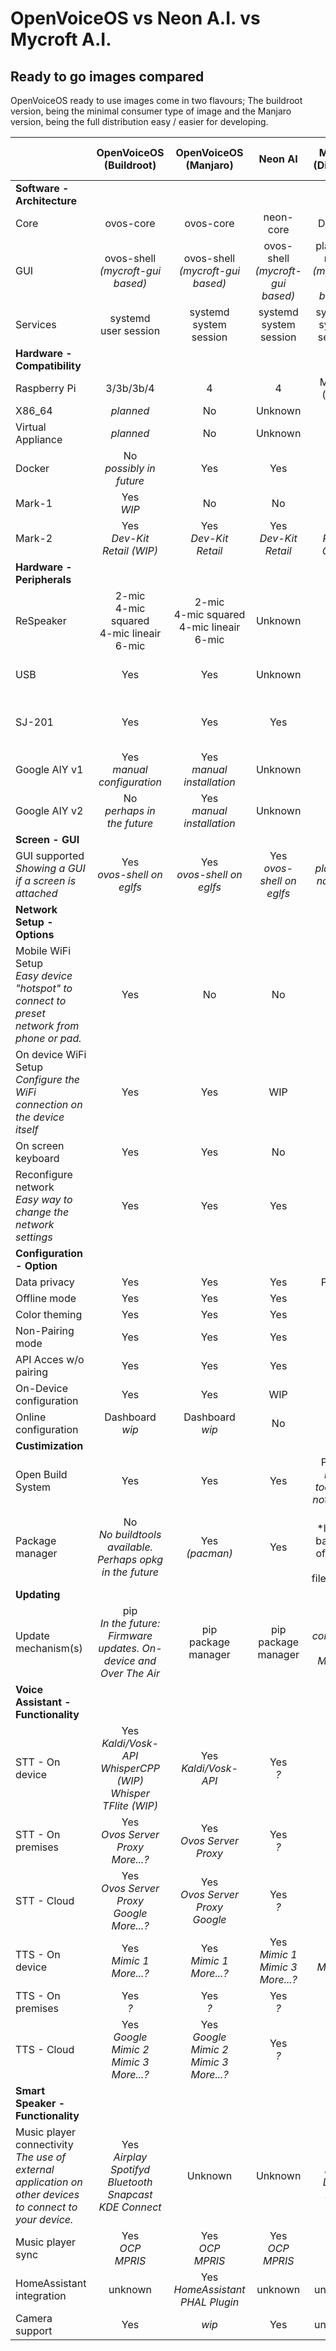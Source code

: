 # OpenVoiceOS vs Neon A.I. vs Mycroft A.I.

## Ready to go images compared
OpenVoiceOS ready to use images come in two flavours; The buildroot version, being the minimal consumer type of image and the Manjaro version, being the full distribution easy / easier for developing.

|  | **OpenVoiceOS<br>(Buildroot)** | **OpenVoiceOS<br>(Manjaro)** | **Neon AI** | **Mark II<br>(Dinkum)** | **Mycroft A.I.<br>(PiCroft)**  |
|:---|:---:|:---:|:---:|:---:|:---:|
| **Software - Architecture** |
| Core | ovos-core | ovos-core | neon-core | Dinkum | mycroft-core |
| GUI | ovos-shell<br>*(mycroft-gui based)* | ovos-shell<br>*(mycroft-gui based)* | ovos-shell<br>*(mycroft-gui based)* | plasma-nano<br>*(mycroft-gui based)* | N/A |
| Services | systemd<br>user session | systemd<br>system session | systemd<br>system session | systemd<br>system session | N/A |
| **Hardware - Compatibility** |
| Raspberry Pi | 3/3b/3b/4| 4 | 4 | Mark II<br>(only) | 3/3b/3b/4 |
| X86_64 | *planned* | No | Unknown | No | No |
| Virtual Appliance | *planned* | No | Unknown | No | No |
| Docker | No<br>*possibly in future* | Yes | Yes | No | No |
| Mark-1 | Yes<br>*WIP* | No | No | No | No |
| Mark-2 | Yes<br>*Dev-Kit<br>Retail (WIP)* | Yes<br>*Dev-Kit<br>Retail* | Yes<br>*Dev-Kit<br>Retail* | Yes<br>*Retail ONLY* | No |
| **Hardware - Peripherals** |
| ReSpeaker | 2-mic<br>4-mic squared<br>4-mic lineair<br>6-mic | 2-mic<br>4-mic squared<br>4-mic lineair<br>6-mic | Unknown | No | Yes<br>*manual installation?* |
| USB | Yes | Yes | Unknown | No | Yes<br>*manual installation* |
| SJ-201 | Yes | Yes | Yes | Yes | No<br>*sandbox image maybe* |
| Google AIY v1 | Yes<br>*manual configuration* | Yes<br>*manual installation* | Unknown | No | No<br>*manual installation?* |
| Google AIY v2 | No<br>*perhaps in the future* | Yes<br>*manual installation*  | Unknown | No | No<br>*manual installation?* |
| **Screen - GUI** |
| GUI supported<br>*Showing a GUI if a screen is attached* | Yes<br>*ovos-shell on eglfs* | Yes<br>*ovos-shell on eglfs* | Yes<br>*ovos-shell on eglfs* | Yes<br>*plasma-nano on X11* | No |
| **Network Setup - Options** |
| Mobile WiFi Setup<br>*Easy device "hotspot" to connect to preset network from phone or pad.*  | Yes | No | No | Yes | No |
| On device WiFi Setup<br>*Configure the WiFi connection on the device itself* | Yes | Yes | WIP | No | No |
| On screen keyboard | Yes | Yes | No | Yes | No |
| Reconfigure network<br>*Easy way to change the network settings* | Yes | Yes | Yes | No | No |
| **Configuration - Option** |
| Data privacy | Yes | Yes | Yes | Partial | Partial |
| Offline mode | Yes | Yes | Yes | No | No |
| Color theming | Yes | Yes | Yes | No | No |
| Non-Pairing mode | Yes | Yes | Yes | No | No |
| API Acces w/o pairing | Yes | Yes | Yes | No | No |
| On-Device configuration | Yes | Yes | WIP | No | No |
| Online configuration | Dashboard<br>*wip*  | Dashboard<br>*wip* | No | Yes | Yes |
| **Custimization** |
| Open Build System | Yes | Yes | Yes | Partial<br>*build tools are not public* | Yes |
| Package manager | No<br>*No buildtools available.<br>Perhaps opkg in the future* | Yes<br>*(pacman)* | Yes | Yes<br>*limited bacuase of read-only filesystem | Yes |
| **Updating** |
| Update mechanism(s) | pip<br>*In the future:<br>Firmware updates. On-device and Over The Air* | pip<br>package manager | pip<br>package manager | OTA<br>*controlled by Mycroft* | pip<br>package manager |
| **Voice Assistant - Functionality** |
| STT - On device | Yes<br>*Kaldi/Vosk-API<br>WhisperCPP (WIP)<br>Whisper TFlite (WIP)* | Yes<br>*Kaldi/Vosk-API* | Yes<br>*?* | No | No |
| STT - On premises | Yes<br>*Ovos Server Proxy<br>More...?* | Yes<br>*Ovos Server Proxy<br>* | Yes<br>*?* | No | No |
| STT - Cloud | Yes<br>*Ovos Server Proxy<br>Google<br>More...?* | Yes<br>*Ovos Server Proxy<br>Google<br>* | Yes<br>*?* | No | No |
| TTS - On device | Yes<br>*Mimic 1<br>More...?* | Yes<br>*Mimic 1<br>More...?* | Yes<br>*Mimic 1<br>Mimic 3<br>More...?* | Yes<br>*Mimic 3* | Yes<br>*Mimic 1* |
| TTS - On premises | Yes<br>*?* | Yes<br>*?* | Yes<br>*?* | No | No |
| TTS - Cloud | Yes<br>*Google<br>Mimic 2<br>Mimic 3<br>More...?* | Yes<br>*Google<br>Mimic 2<br>Mimic 3<br>More...?*  | Yes<br>*?* | No | No |
| **Smart Speaker - Functionality** |
| Music player connectivity<br>*The use of external application on other devices to connect to your device.* | Yes<br>*Airplay<br>Spotifyd<br>Bluetooth<br>Snapcast<br>KDE Connect* | Unknown | Unknown | Yes<br>*MPD<br>Local Files* | No<br>*manual installation?* |
| Music player sync | Yes<br>*OCP<br>MPRIS* | Yes<br>*OCP<br>MPRIS* | Yes<br>*OCP<br>MPRIS* | No | No |
| HomeAssistant integration | unknown | Yes<br>*HomeAssistant<br>PHAL Plugin* | unknown | unknown | unknown |
| Camera support | Yes | *wip* | Yes | unknown | unknown |